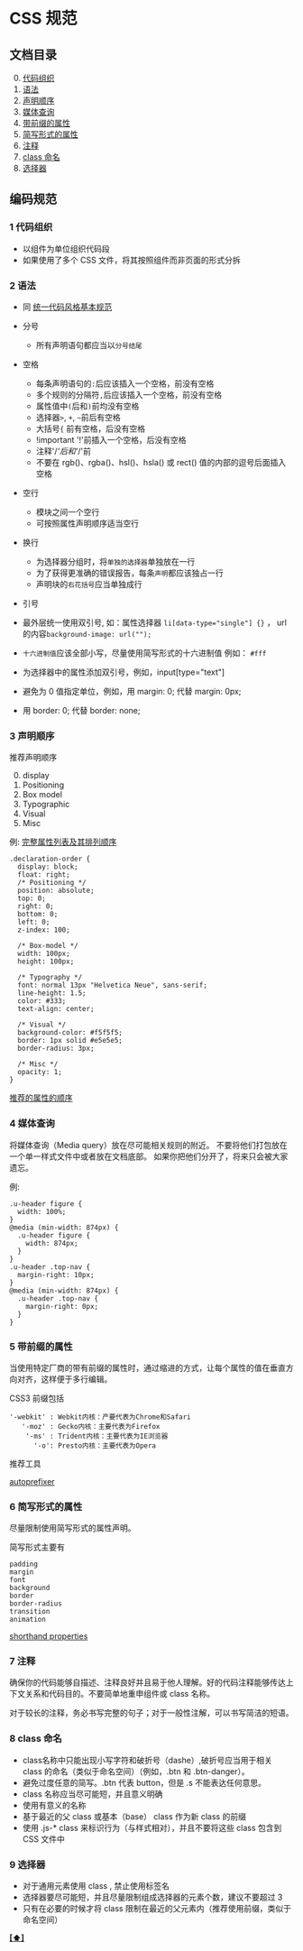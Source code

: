 # CSS 规范

## 文档目录

0. [代码组织](#1-代码组织)
1. [语法](#2-语法)
2. [声明顺序](#3-声明顺序)
3. [媒体查询](#4-媒体查询)
4. [带前缀的属性](#5-带前缀的属性)
5. [简写形式的属性](#6-简写形式的属性)
6. [注释](#7-注释)
7. [class 命名](#8-class-命名)
8. [选择器](9-选择器)

## 编码规范

### 1 代码组织 

- 以组件为单位组织代码段
- 如果使用了多个 CSS 文件，将其按照组件而非页面的形式分拆

### 2 语法

- 同 [统一代码风格基本规范](./README.md#统一代码风格基本规范)

* 分号
  - 所有声明语句都应当以`分号结尾`
* 空格
  - 每条声明语句的`:`后应该插入一个空格，前没有空格
  - 多个规则的分隔符`,`后应该插入一个空格，前没有空格
  - 属性值中`(`后和`)`前均没有空格
  - 选择器`>`, `+`, `~`前后有空格
  - 大括号`{` 前有空格，后没有空格
  - !important '!'前插入一个空格，后没有空格
  - 注释'/*'后和'*/'前
  - 不要在 rgb()、rgba()、hsl()、hsla() 或 rect() 值的内部的逗号后面插入空格
* 空行
  - 模块之间一个空行
  - 可按照属性声明顺序适当空行
* 换行
  - 为选择器分组时，将`单独的选择器`单独放在一行
  - 为了获得更准确的错误报告，每条`声明`都应该独占一行
  - 声明块的`右花括号`应当单独成行

* 引号

- 最外层统一使用双引号, 如：属性选择器 `li[data-type="single"] {}` ， url的内容`background-image: url(""); ` 

- `十六进制值`应该全部小写，尽量使用简写形式的十六进制值 例如： `#fff`
- 为选择器中的属性添加双引号，例如，input[type="text"]
- 避免为 0 值指定单位，例如，用 margin: 0; 代替 margin: 0px;
- 用 border: 0; 代替 border: none;

### 3 声明顺序

推荐声明顺序

0. display
1. Positioning
2. Box model
3. Typographic
4. Visual
5. Misc

例: [完整属性列表及其排列顺序](https://github.com/twitter/recess)

```
.declaration-order {
  display: block;
  float: right;
  /* Positioning */
  position: absolute;
  top: 0;
  right: 0;
  bottom: 0;
  left: 0;
  z-index: 100;

  /* Box-model */
  width: 100px;
  height: 100px;

  /* Typography */
  font: normal 13px "Helvetica Neue", sans-serif;
  line-height: 1.5;
  color: #333;
  text-align: center;

  /* Visual */
  background-color: #f5f5f5;
  border: 1px solid #e5e5e5;
  border-radius: 3px;

  /* Misc */
  opacity: 1;
}
```

[推荐的属性的顺序](./CSS-attribute.md)

### 4 媒体查询

将媒体查询（Media query）放在尽可能相关规则的附近。
不要将他们打包放在一个单一样式文件中或者放在文档底部。
如果你把他们分开了，将来只会被大家遗忘。

例: 
```
.u-header figure {
  width: 100%;
}
@media (min-width: 874px) {
  .u-header figure {
    width: 874px;
  }
}
.u-header .top-nav {
  margin-right: 10px;
}
@media (min-width: 874px) {
  .u-header .top-nav {
    margin-right: 0px;
  }
}
```

### 5 带前缀的属性
当使用特定厂商的带有前缀的属性时，通过缩进的方式，让每个属性的值在垂直方向对齐，这样便于多行编辑。

CSS3 前缀包括 

```
'-webkit' : Webkit内核：产要代表为Chrome和Safari
   '-moz' : Gecko内核：主要代表为Firefox
    '-ms' : Trident内核：主要代表为IE浏览器
      '-o': Presto内核：主要代表为Opera
```

推荐工具

[autoprefixer](https://github.com/postcss/autoprefixer)

### 6 简写形式的属性

尽量限制使用简写形式的属性声明。

简写形式主要有
```
padding
margin
font
background
border
border-radius
transition
animation
```

[shorthand properties](https://developer.mozilla.org/en-US/docs/Web/CSS/Shorthand_properties)

### 7 注释
确保你的代码能够自描述、注释良好并且易于他人理解。好的代码注释能够传达上下文关系和代码目的。不要简单地重申组件或 class 名称。

对于较长的注释，务必书写完整的句子；对于一般性注解，可以书写简洁的短语。

### 8 class 命名


- class名称中只能出现小写字符和破折号（dashe）,破折号应当用于相关 class 的命名（类似于命名空间）（例如，.btn 和 .btn-danger）。
- 避免过度任意的简写。.btn 代表 button，但是 .s 不能表达任何意思。
- class 名称应当尽可能短，并且意义明确
- 使用有意义的名称
- 基于最近的父 class 或基本（base） class 作为新 class 的前缀
- 使用 .js-* class 来标识行为（与样式相对），并且不要将这些 class 包含到 CSS 文件中

### 9 选择器

- 对于通用元素使用 class , 禁止使用标签名
- 选择器要尽可能短，并且尽量限制组成选择器的元素个数，建议不要超过 3
- 只有在必要的时候才将 class 限制在最近的父元素内（推荐使用前缀，类似于命名空间）


**[[⬆]](#)**
